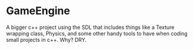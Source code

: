 # GameEngine
A bigger c++ project using the SDL that includes things like a Texture wrapping class, Physics, and some other handy tools to have when coding small projects in c++. Why? DRY.

